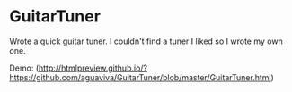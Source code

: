 # GuitarTuner

Wrote a quick guitar tuner. I couldn't find a tuner I liked so I wrote my own one. 

Demo: (http://htmlpreview.github.io/?https://github.com/aguaviva/GuitarTuner/blob/master/GuitarTuner.html)

